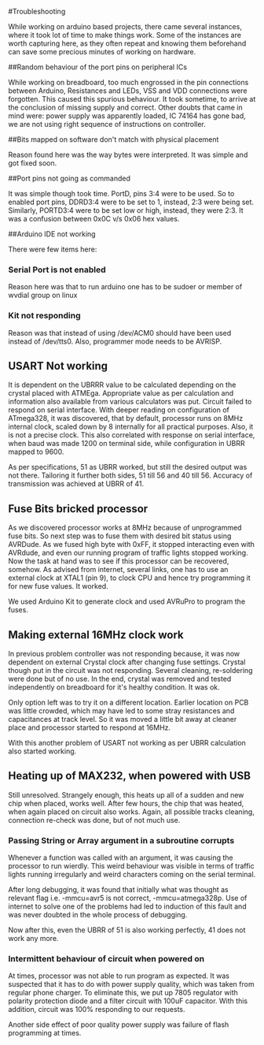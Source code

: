 #Troubleshooting

While working on arduino based projects, there came several instances, where it took lot of time to make things work. Some of the instances 
are worth capturing here, as they often repeat and knowing them beforehand can save some precious minutes of
working on hardware.

##Random behaviour of the port pins on peripheral ICs

While working on breadboard, too much engrossed in the pin connections between Arduino, Resistances and LEDs, 
VSS and VDD connections were forgotten. This caused this spurious behaviour. It took sometime, to arrive at 
the conclusion of missing supply and correct. Other doubts that came in mind were: power supply was 
apparently loaded, IC 74164 has gone bad, we are not using right sequence of instructions on controller.

##Bits mapped on software don't match with physical placement

Reason found here was the way bytes were interpreted. It was simple and got fixed soon.

##Port pins not going as commanded

It was simple though took time. PortD, pins 3:4 were to be used. So to enabled port pins, DDRD3:4 were to be set to 1,
instead, 2:3 were being set. Similarly, PORTD3:4 were to be set low or high, instead, they were 2:3. It was a confusion
between 0x0C v/s 0x06 hex values.

##Arduino IDE not working

There were few items here:

### Serial Port is not enabled

Reason here was that to run arduino one has to be sudoer or member of wvdial group on linux

### Kit not responding

Reason was that instead of using /dev/ACM0 should have been used instead of /dev/tts0.
Also, programmer mode needs to be AVRISP.

## USART Not working

It is dependent on the UBRRR value to be calculated depending on the crystal placed with ATMEga. Appropriate value as per calculation and information also available from various calculators was put. Circuit failed to respond on serial interface. With deeper reading on configuration of ATmega328, it was discovered, that by default, processor runs on 8MHz internal clock, scaled down by 8 internally for all practical purposes. Also, it is not a precise clock. This also correlated with response on serial interface, when baud was made 1200 on terminal side, while configuration in UBRR mapped to 9600.

As per specifications, 51 as UBRR worked, but still the desired output was not there. Tailoring it further both sides, 51 till 56 and 40 till 56. Accuracy of transmission was achieved at UBRR of 41.

## Fuse Bits bricked processor

As we discovered processor works at 8MHz because of unprogrammed fuse bits. So next step was to fuse them with desired bit status using AVRDude. As we fused high byte with 0xFF, it stopped interacting even with AVRdude, and even our running program of traffic lights stopped working. Now the task at hand was to see if this processor can be recovered, somehow. As advised from internet, several links, one has to use an external clock at XTAL1 (pin 9), to clock CPU and hence try programming it for new fuse values. It worked.

We used Arduino Kit to generate clock and used AVRuPro to program the fuses.

## Making external 16MHz clock work

In previous problem controller was not responding because, it was now dependent on external Crystal clock after changing fuse settings. Crystal though put in the circuit was not responding. Several cleaning, re-soldering were done but of no use. In the end, crystal was removed and tested independently on breadboard for it's healthy condition. It was ok.

Only option left was to try it on a different location. Earlier location on PCB was little crowded, which may have led to some stray resistances and capacitances at track level. So it was moved a little bit away at cleaner place and processor started to respond at 16MHz.

With this another problem of USART not working as per UBRR calculation also started working.

## Heating up of MAX232, when powered with USB

Still unresolved.
Strangely enough, this heats up all of a sudden and new chip when placed, works well. After few hours, the chip that was heated, when again placed on circuit also works. Again, all possible tracks cleaning, connection re-check was done, but of not much use.

### Passing String or Array argument in a subroutine corrupts

Whenever a function was called with an argument, it was causing the processor to run wierdly. This weird behaviour was visible in terms of traffic lights running irregularly and weird characters coming on the serial terminal.

After long debugging, it was found that initially what was thought as relevant flag i.e. -mmcu=avr5 is not correct, -mmcu=atmega328p. Use of internet to solve one of the problems had led to induction of this fault and was never doubted in the whole process of debugging.

Now after this, even the UBRR of 51 is also working perfectly, 41 does not work any more.

### Intermittent behaviour of circuit when powered on

At times, processor was not able to run program as expected. It was suspected that it has to do with power supply quality, which was taken from regular phone charger. To eliminate this, we put up 7805 regulator with polarity protection diode and a filter circuit with 100uF capacitor. With this addition, circuit was 100% responding to our requests.

Another side effect of poor quality power supply was failure of flash programming at times.

